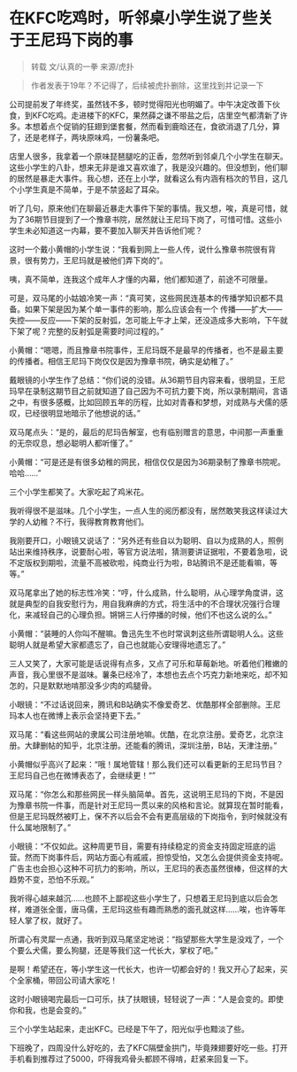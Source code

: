 # 在KFC吃鸡时，听邻桌小学生说了些关于王尼玛下岗的事

> 转载 文/认真的一拳 来源/虎扑

> 作者发表于19年？不记得了，后续被虎扑删除，这里找到并记录一下

公司提前发了年终奖，虽然钱不多，顿时觉得阳光也明媚了。中午决定改善下伙食，到KFC吃鸡。走进楼下的KFC，果然薛之谦不带盐之后，店里空气都清新了许多。本想着点个促销的狂翅到堡套餐，然而看到鹿晗还在，食欲消退了几分，算了，还是老样子，两块原味鸡，一份薯条吧。

店里人很多，我拿着一个原味琵琶腿吃的正香，忽然听到邻桌几个小学生在聊天。这些小学生的八卦，想来无非是谁又喜欢谁了，我是没兴趣的。但没想到，他们聊的居然是暴走大事件。我心想，还在上小学，就看这么有内涵有档次的节目，这几个小学生真是不简单，于是不禁竖起了耳朵。

听了几句，原来他们在聊最近暴走大事件下架的事情。我又想，唉，真是可惜，就为了36期节目提到了一个豫章书院，居然就让王尼玛下岗了，可惜可惜。这些小学生未必知道这一内幕，要不要加入聊天并告诉他们呢？

这时一个戴小黄帽的小学生说：“我看到网上一些人传，说什么豫章书院很有背景，很有势力，王尼玛就是被他们弄下岗的”。

咦，真不简单，连我这个成年人才懂的内幕，他们都知道了，前途不可限量。

可是，双马尾的小姑娘冷笑一声：“真可笑，这些网民连基本的传播学知识都不具备。如果下架是因为某个单一事件的影响，那么应该会有一个 传播——扩大——失控——反应——下架的反射弧，怎可能上午才上架，还没造成多大影响，下午就下架了呢？完整的反射弧是需要时间过程的。”

小黄帽：“嗯嗯，而且豫章书院事件，王尼玛既不是最早的传播者，也不是最主要的传播者。相信王尼玛下岗仅仅是因为豫章书院，确实是幼稚了。”

戴眼镜的小学生作了总结：“你们说的没错。从36期节目内容来看，很明显，王尼玛早在录制这期节目之前就知道了自己因为不可抗力要下岗，所以录制期间，言语之中，有很多感概，比如回顾五年的历程，比如对青春和梦想，对成熟与犬儒的感叹，已经很明显地暗示了他想说的话。”

双马尾点头：“是的，最后的尼玛告解室，也有临别赠言的意思，中间那一声重重的无奈叹息，想必聪明人都听懂了。”

小黄帽：“可是还是有很多幼稚的网民，相信仅仅是因为36期录制了豫章书院呢。哈哈……”

三个小学生都笑了。大家吃起了鸡米花。

我听得很不是滋味。几个小学生，一点人生的阅历都没有，居然敢笑我这样读过大学的人幼稚？不行，我得教育教育他们。

我刚要开口，小眼镜又说话了：“另外还有些自以为聪明、自以为成熟的人，照例站出来维持秩序，说要耐心啦，等官方说法啦，猜测要讲证据啦，不要着急啦，说不定版权到期啦，流量不高被砍啦，纯商业行为啦，B站腾讯不是还能看嘛，等等。”

双马尾拿出了她的标志性冷笑：“哼，什么成熟，什么聪明，从心理学角度讲，这就是典型的自我安慰行为，用自我麻痹的方式，将生活中的不合理状况强行合理化，来减轻自己的心理负担。锵锵三人行停播的时候，他们不也这么说的么。”

小黄帽：“装睡的人你叫不醒嘛。鲁迅先生不也时常讽刺这些所谓聪明人么。这些聪明人就是希望大家都遗忘了，自己也就能心安理得地遗忘了。”

三人又笑了，大家可能是话说得有点多，又点了可乐和草莓新地。听着他们稚嫩的声音，我心里很不是滋味。薯条已经冷了，本想也去点个巧克力新地来吃，却不知怎的，只是默默地啃那没多少肉的鸡腿骨。

小眼镜：“不过话说回来，腾讯和B站确实不像爱奇艺、优酷那样全部删除。王尼玛本人也在微博上表示会坚持更下去。”

双马尾：“看这些网站的隶属公司注册地嘛。优酷，在北京注册。爱奇艺，北京注册。大肆删帖的知乎，北京注册。还能看的腾讯，深圳注册，B站，天津注册。”

小黄帽似乎高兴了起来：“哦！属地管辖！那么我们还可以看更新的王尼玛节目？王尼玛自己也在微博表态了，会继续更！“”

双马尾：“你怎么和那些网民一样头脑简单。首先，这说明王尼玛的下岗，不是因为豫章书院一件事，而是针对王尼玛一贯以来的风格和言论。就算现在暂时能看，但是王尼玛既然被盯上，保不齐以后会不会有更高层级的下岗指令，到时候就没有什么属地限制了。”

小眼镜：“不仅如此。这种周更节目，需要有持续稳定的资金支持固定班底的运营。然而下岗事件后，网站方面心有戚戚，担惊受怕，又怎么会提供资金支持呢。广告主也会担心这种不可抗力的影响，所以，王尼玛的表态虽然很棒，但这样的大趋势不变，恐怕不乐观。”

我听得心越来越沉……也顾不上鄙视这些小学生了，只想着王尼玛到底以后会怎样，难道张全蛋，唐马儒，王尼玛这些有趣而熟悉的面孔就这样……唉，也许等年轻人掌了权，就好了。

所谓心有灵犀一点通，我听到双马尾坚定地说：“指望那些大学生是没戏了，一个个要么犬儒，要么狗腿，还是等我们这一代长大，掌权了吧。”

是啊！希望还在，等小学生这一代长大，也许一切都会好的！我又开心了起来，买个全家桶，带回公司请大家吃！

这时小眼镜喝完最后一口可乐，扶了扶眼镜，轻轻说了一声：“人是会变的。即使你和我，也是会变的。”

三个小学生站起来，走出KFC。已经是下午了，阳光似乎也黯淡了些。

下班晚了，四周没什么好吃的，去了KFC隔壁金拱门，毕竟辣翅要好吃一些。打开手机看到推荐过了5000，吓得我鸡骨头都顾不得啃，赶紧来回复一下。